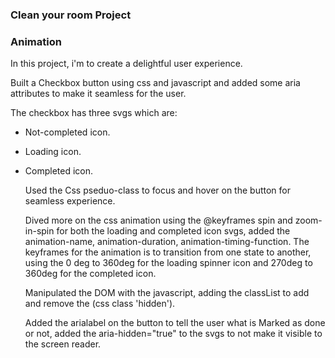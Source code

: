 ### Clean your room Project

### Animation

In this project, i'm to create a delightful user experience. 

Built a Checkbox button using css and javascript and added some aria attributes to make it seamless for the user.

The checkbox has three svgs which are:
- Not-completed icon.
  
- Loading icon.
  
- Completed icon.

  Used the Css pseduo-class to focus and hover on the button for seamless experience.

  Dived more on the css animation using the @keyframes spin and zoom-in-spin for both the loading and completed icon svgs,
  added the animation-name, animation-duration, animation-timing-function. The keyframes for the animation is to transition from one state to another, using the 0 deg to 360deg
  for the loading spinner icon and 270deg to 360deg for the completed icon.

  Manipulated the DOM with the javascript, adding the classList to add and remove the (css class 'hidden').

  Added the arialabel on the button to tell the user what is Marked as done or not, added the aria-hidden="true" to the svgs to not make it visible to the screen reader.
  
